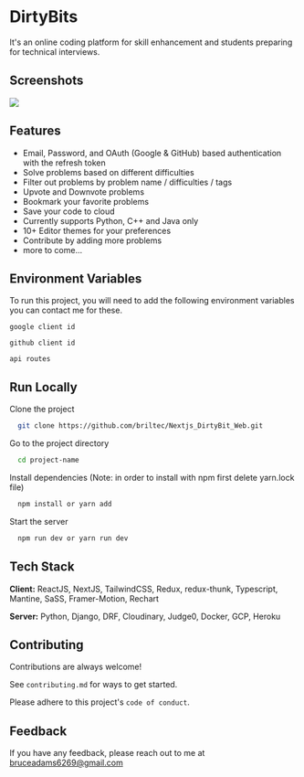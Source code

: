 # DirtyBits 

It's an online coding platform for skill enhancement and students preparing for technical interviews.

## Screenshots

<img src="https://i.postimg.cc/76XkfCy5/image1.jpg" />

## Features

- Email, Password, and OAuth (Google & GitHub) based authentication with the refresh token
- Solve problems based on different difficulties
- Filter out problems by problem name / difficulties / tags
- Upvote and Downvote problems
- Bookmark your favorite problems
- Save your code to cloud
- Currently supports Python, C++ and Java only
- 10+ Editor themes for your preferences
- Contribute by adding more problems
- more to come...

## Environment Variables

To run this project, you will need to add the following environment variables you can contact me for these.

`google client id`

`github client id`

`api routes`

## Run Locally

Clone the project

```bash
  git clone https://github.com/briltec/Nextjs_DirtyBit_Web.git
```

Go to the project directory

```bash
  cd project-name
```

Install dependencies (Note: in order to install with npm first delete yarn.lock file)

```bash
  npm install or yarn add
```

Start the server

```bash
  npm run dev or yarn run dev
```

## Tech Stack

**Client:** ReactJS, NextJS, TailwindCSS, Redux, redux-thunk, Typescript, Mantine, SaSS, Framer-Motion, Rechart

**Server:** Python, Django, DRF, Cloudinary, Judge0, Docker, GCP, Heroku

## Contributing

Contributions are always welcome!

See `contributing.md` for ways to get started.

Please adhere to this project's `code of conduct`.

## Feedback

If you have any feedback, please reach out to me at bruceadams6269@gmail.com

